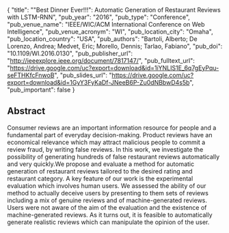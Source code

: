 {
  "title": "\"Best Dinner Ever!!!\": Automatic Generation of Restaurant Reviews with LSTM-RNN",
  "pub_year": "2016",
  "pub_type": "Conference",
  "pub_venue_name": "IEEE/WIC/ACM International Conference on Web Intelligence",
  "pub_venue_acronym": "WI",
  "pub_location_city": "Omaha",
  "pub_location_country": "USA",
  "pub_authors": "Bartoli, Alberto; De Lorenzo, Andrea; Medvet, Eric; Morello, Dennis;  Tarlao, Fabiano",
  "pub_doi": "10.1109/WI.2016.0130",
  "pub_publisher_url": "http://ieeexplore.ieee.org/document/7817147/",
  "pub_fulltext_url": "https://drive.google.com/uc?export=download&id=1iYNLIS1E_6q7gEyPqu-seFTHKfcFnwoB",
  "pub_slides_url": "https://drive.google.com/uc?export=download&id=1GyY3FyKaDf-JNeeB6P-Zu0dNBbwD4s5b",
  "pub_important": false
}

## Abstract
Consumer reviews are an important information resource for people and a fundamental part of everyday decision-making. Product reviews have an economical relevance which may attract malicious people to commit a review fraud, by writing false reviews. In this work, we investigate the possibility of generating hundreds of false restaurant reviews automatically and very quickly.We propose and evaluate a method for automatic generation of restaurant reviews tailored to the desired rating and restaurant category. A key feature of our work is the experimental evaluation which involves human users. We assessed the ability of our method to actually deceive users by presenting to them sets of reviews including a mix of genuine reviews and of machine-generated reviews. Users were not aware of the aim of the evaluation and the existence of machine-generated reviews. As it turns out, it is feasible to automatically generate realistic reviews which can manipulate the opinion of the user.
